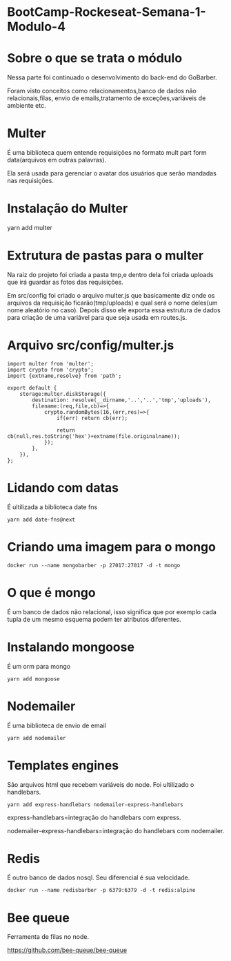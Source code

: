 # BootCamp-Rockeseat-Semana-1-Modulo-4
# Sobre o que se trata o módulo
Nessa parte foi continuado o desenvolvimento do back-end do GoBarber.

Foram visto conceitos como relacionamentos,banco de dados não relacionais,filas, envio de emails,tratamento de exceções,variáveis de ambiente etc.

# Multer
É uma biblioteca quem entende requisições no formato mult part form data(arquivos em outras palavras).

Ela será usada para gerenciar o avatar dos usuários que serão mandadas nas requisições.

# Instalação do Multer
yarn add multer

# Extrutura de pastas para o multer
Na raiz do projeto foi criada a pasta tmp,e dentro dela foi criada uploads que irá guardar as fotos das requisições.

Em src/config foi criado o arquivo multer.js que basicamente diz onde os arquivos da requisição ficarão(tmp/uploads) e qual será o nome deles(um nome aleatório no caso). Depois disso ele exporta essa estrutura de dados para criação de uma variável para que seja usada em routes.js.

# Arquivo src/config/multer.js
````
import multer from 'multer';
import crypto from 'crypto';
import {extname,resolve} from 'path';

export default {
    storage:multer.diskStorage({
        destination: resolve(__dirname,'..','..','tmp','uploads'),
        filename:(req,file,cb)=>{
            crypto.randomBytes(16,(err,res)=>{
                if(err) return cb(err);

                return cb(null,res.toString('hex')+extname(file.originalname));
            });
        },
    }),
};
````

# Lidando com datas
É ultilizada a biblioteca date fns
````
yarn add date-fns@next
````

# Criando uma imagem para o mongo
````
docker run --name mongobarber -p 27017:27017 -d -t mongo
````

# O que é mongo
É um banco de dados não relacional, isso significa que por exemplo cada tupla de um mesmo esquema podem ter atributos diferentes.

# Instalando mongoose
É um orm para mongo
````
yarn add mongoose

````

# Nodemailer

É uma biblioteca de envio de email
````
yarn add nodemailer
````

# Templates engines
São arquivos html que recebem variáveis do node. Foi ultilizado o handlebars.
````
yarn add express-handlebars nodemailer-express-handlebars
````

express-handlebars=integração do handlebars com express.

nodemailer-express-handlebars=integração do handlebars com nodemailer.

# Redis
É outro banco de dados nosql. Seu diferencial é sua velocidade.
````
docker run --name redisbarber -p 6379:6379 -d -t redis:alpine
````
# Bee queue
Ferramenta de filas no node.

https://github.com/bee-queue/bee-queue
